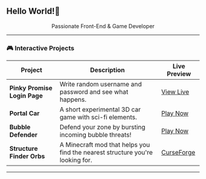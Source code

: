 ## Hello World!👋

<p align="center">
  Passionate Front-End & Game Developer
</p>

---

### 🎮 Interactive Projects

| Project | Description | Live Preview |
|--------|-------------|--------------|
| **Pinky Promise Login Page** | Write random username and password and see what happens. | [View Live](https://681e200c9356f21885c2ac45--glorienspinkypromise.netlify.app/) |
| **Portal Car** | A short experimental 3D car game with sci-fi elements. | [Play Now](https://glorien.itch.io/portal-car) |
| **Bubble Defender** | Defend your zone by bursting incoming bubble threats! | [Play Now](https://glorien.itch.io/bubble-defender) |
| **Structure Finder Orbs** | A Minecraft mod that helps you find the nearest structure you're looking for. | [CurseForge](https://www.curseforge.com/minecraft/mc-mods/structure-finder-orbs) |

---
